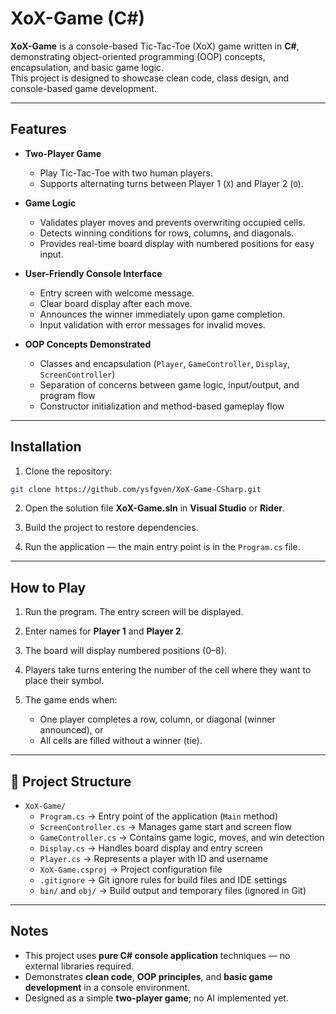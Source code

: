 # XoX-Game (C#)

**XoX-Game** is a console-based Tic-Tac-Toe (XoX) game written in **C#**, demonstrating object-oriented programming (OOP) concepts, encapsulation, and basic game logic.  
This project is designed to showcase clean code, class design, and console-based game development.

---

## Features

- **Two-Player Game**
  - Play Tic-Tac-Toe with two human players.
  - Supports alternating turns between Player 1 (`X`) and Player 2 (`O`).

- **Game Logic**
  - Validates player moves and prevents overwriting occupied cells.
  - Detects winning conditions for rows, columns, and diagonals.
  - Provides real-time board display with numbered positions for easy input.

- **User-Friendly Console Interface**
  - Entry screen with welcome message.
  - Clear board display after each move.
  - Announces the winner immediately upon game completion.
  - Input validation with error messages for invalid moves.

- **OOP Concepts Demonstrated**
  - Classes and encapsulation (`Player`, `GameController`, `Display`, `ScreenController`)
  - Separation of concerns between game logic, input/output, and program flow
  - Constructor initialization and method-based gameplay flow

---

## Installation

1. Clone the repository:

```bash
git clone https://github.com/ysfgven/XoX-Game-CSharp.git
```
2. Open the solution file **XoX-Game.sln** in **Visual Studio** or **Rider**.  

3. Build the project to restore dependencies.  

4. Run the application — the main entry point is in the `Program.cs` file.


---

## How to Play

1. Run the program. The entry screen will be displayed.  

2. Enter names for **Player 1** and **Player 2**.  

3. The board will display numbered positions (0–8).  

4. Players take turns entering the number of the cell where they want to place their symbol.  

5. The game ends when:  
   - One player completes a row, column, or diagonal (winner announced), or  
   - All cells are filled without a winner (tie).


---

## 📁 Project Structure

- `XoX-Game/`
  - `Program.cs` → Entry point of the application (`Main` method)  
  - `ScreenController.cs` → Manages game start and screen flow  
  - `GameController.cs` → Contains game logic, moves, and win detection  
  - `Display.cs` → Handles board display and entry screen  
  - `Player.cs` → Represents a player with ID and username  
  - `XoX-Game.csproj` → Project configuration file  
  - `.gitignore` → Git ignore rules for build files and IDE settings  
  - `bin/` and `obj/` → Build output and temporary files (ignored in Git)  

---

## Notes

- This project uses **pure C# console application** techniques — no external libraries required.  
- Demonstrates **clean code**, **OOP principles**, and **basic game development** in a console environment.  
- Designed as a simple **two-player game**; no AI implemented yet.

